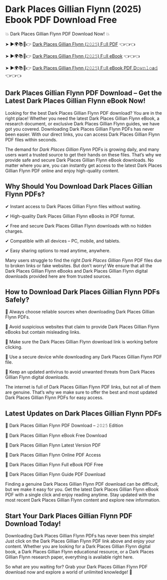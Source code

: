 # Dark Places Gillian Flynn (2025) Ebook PDF Download Free

💥 Dark Places Gillian Flynn PDF Download Now! 💥

➤ ►🌍📚📱👉 [Dark Places Gillian Flynn (𝟸𝟶𝟸𝟻) F𝚞ll PDF](https://getpdf.xyz/dark-places-gillian-flynn) 👈👈👈


➤ ►🌍📚📱👉 [Dark Places Gillian Flynn (𝟸𝟶𝟸𝟻) F𝚞ll eBook](https://getpdf.xyz/dark-places-gillian-flynn) 👈👈👈


➤ ►🌍📚📱👉 [Dark Places Gillian Flynn (𝟸𝟶𝟸𝟻) F𝚞ll eBook PDF D𝚘𝚠𝚗𝚕𝚘a𝚍](https://getpdf.xyz/dark-places-gillian-flynn) 👈👈👈


## Dark Places Gillian Flynn PDF Download – Get the Latest Dark Places Gillian Flynn eBook Now!

Looking for the best Dark Places Gillian Flynn PDF download? You are in the right place! Whether you need the latest Dark Places Gillian Flynn eBook, a research document, or exclusive Dark Places Gillian Flynn guides, we have got you covered. Downloading Dark Places Gillian Flynn PDFs has never been easier. With our direct links, you can access Dark Places Gillian Flynn PDF files within seconds.

The demand for *Dark Places Gillian Flynn* PDFs is growing daily, and many users want a trusted source to get their hands on these files. That’s why we provide safe and secure Dark Places Gillian Flynn eBook downloads. No matter where you are, you can instantly get access to the latest Dark Places Gillian Flynn PDF online and enjoy high-quality content.

## Why Should You Download Dark Places Gillian Flynn PDFs?

✔ Instant access to Dark Places Gillian Flynn files without waiting.

✔ High-quality Dark Places Gillian Flynn eBooks in PDF format.

✔ Free and secure Dark Places Gillian Flynn downloads with no hidden charges.

✔ Compatible with all devices – PC, mobile, and tablets.

✔ Easy sharing options to read anytime, anywhere.

Many users struggle to find the right *Dark Places Gillian Flynn* PDF files due to broken links or fake websites. But don’t worry! We ensure that all the Dark Places Gillian Flynn eBooks and Dark Places Gillian Flynn digital downloads provided here are from trusted sources.

## How to Download Dark Places Gillian Flynn PDFs Safely?

📌 Always choose reliable sources when downloading Dark Places Gillian Flynn PDFs.

📌 Avoid suspicious websites that claim to provide Dark Places Gillian Flynn eBooks but contain misleading links.

📌 Make sure the Dark Places Gillian Flynn download link is working before clicking.

📌 Use a secure device while downloading any Dark Places Gillian Flynn PDF file.

📌 Keep an updated antivirus to avoid unwanted threats from Dark Places Gillian Flynn digital downloads.

The internet is full of Dark Places Gillian Flynn PDF links, but not all of them are genuine. That’s why we make sure to offer the best and most updated Dark Places Gillian Flynn PDFs for easy access.

## Latest Updates on Dark Places Gillian Flynn PDFs

🔹 Dark Places Gillian Flynn PDF Download – 𝟸𝟶𝟸𝟻 Edition

🔹 Dark Places Gillian Flynn eBook Free Download

🔹 Dark Places Gillian Flynn Latest Version PDF

🔹 Dark Places Gillian Flynn Online PDF Access

🔹 Dark Places Gillian Flynn Full eBook PDF Free

🔹 Dark Places Gillian Flynn Guide PDF Download

Finding a genuine Dark Places Gillian Flynn PDF download can be difficult, but we make it easy for you. Get the latest Dark Places Gillian Flynn eBook PDF with a single click and enjoy reading anytime. Stay updated with the most recent Dark Places Gillian Flynn content and explore new information.

## Start Your Dark Places Gillian Flynn PDF Download Today!

Downloading Dark Places Gillian Flynn PDFs has never been this simple! Just click on the Dark Places Gillian Flynn PDF link above and enjoy your content. Whether you are looking for a Dark Places Gillian Flynn digital book, a Dark Places Gillian Flynn educational resource, or a Dark Places Gillian Flynn research paper, everything is available right here.

So what are you waiting for? Grab your Dark Places Gillian Flynn PDF download now and explore a world of unlimited knowledge! 🚀